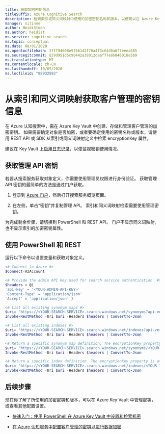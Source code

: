 ```yaml
---
title: 获取加密密钥信息
titleSuffix: Azure Cognitive Search
description: 检索索引或同义词映射中使用的加密密钥名称和版本，以便可以在 Azure Key Vault 中管理密钥。
manager: nitinme
author: HeidiSteen
ms.author: heidist
ms.service: cognitive-search
ms.topic: conceptual
ms.date: 08/01/2020
ms.openlocfilehash: 37ff94608e9756142f70a4f3c64d0a6f7eeea685
ms.sourcegitcommit: 829d951d5c90442a38012daaf77e86046018e5b9
ms.translationtype: MT
ms.contentlocale: zh-CN
ms.lasthandoff: 10/09/2020
ms.locfileid: "88932893"
---
```

# <a name="get-customer-managed-key-information-from-indexes-and-synonym-maps"></a>从索引和同义词映射获取客户管理的密钥信息

在 Azure 认知搜索中，需在 Azure Key Vault 中创建、存储和管理客户管理的加密密钥。 如果需要确定对象是否加密，或者要确定使用的密钥名称或版本，请使用 REST API 或 SDK 从索引或同义词映射定义中检索 encryptionKey 属性。 

建议在 Key Vault 上[启用日志记录](../key-vault/general/logging.md)，以便监视密钥使用情况。

## <a name="get-the-admin-api-key"></a>获取管理 API 密钥

若要从搜索服务获取对象定义，你需要使用管理员权限进行身份验证。 获取管理 API 密钥的最简单的方法是通过门户获取。

1. 登录到 [Azure 门户](https://portal.azure.com/)，然后打开搜索服务概览页面。

1. 在左侧，单击“密钥”并复制管理 API。 索引和同义词映射检索需要使用管理密钥。

为完成剩余步骤，请切换到 PowerShell 和 REST API。 门户不显示同义词映射，也不显示索引的加密密钥属性。

## <a name="use-powershell-and-rest"></a>使用 PowerShell 和 REST

运行以下命令以设置变量和获取对象定义。

```powershell
<# Connect to Azure #>
$Connect-AzAccount

<# Provide the admin API key used for search service authentication  #>
$headers = @{
'api-key' = '<YOUR-ADMIN-API-KEY>'
'Content-Type' = 'application/json'
'Accept' = 'application/json' }

<# List all existing synonym maps #>
$uri= 'https://<YOUR-SEARCH-SERVICE>.search.windows.net/synonyms?api-version=2020-06-30&$select=name'
Invoke-RestMethod -Uri $uri -Headers $headers | ConvertTo-Json

<# List all existing indexes #>
$uri= 'https://<YOUR-SEARCH-SERVICE>.search.windows.net/indexes?api-version=2020-06-30&$select=name'
Invoke-RestMethod -Uri $uri -Headers $headers | ConvertTo-Json

<# Return a specific synonym map definition. The encryptionKey property is at the end #>
$uri= 'https://<YOUR-SEARCH-SERVICE>.search.windows.net/synonyms/<YOUR-SYNONYM-MAP-NAME>?api-version=2020-06-30'
Invoke-RestMethod -Uri $uri -Headers $headers | ConvertTo-Json

<# Return a specific index definition. The encryptionKey property is at the end #>
$uri= 'https://<YOUR-SEARCH-SERVICE>.search.windows.net/indexes/<YOUR-INDEX-NAME>?api-version=2020-06-30'
Invoke-RestMethod -Uri $uri -Headers $headers | ConvertTo-Json
```

## <a name="next-steps"></a>后续步骤

现在你了解了所使用的加密密钥和版本，可以在 Azure Key Vault 中管理密钥，或查看其他配置设置。

+ [快速入门：使用 PowerShell 在 Azure Key Vault 中设置和检索机密](../key-vault/secrets/quick-create-powershell.md)

+ [在 Azure 认知服务中配置客户管理的密钥以进行数据加密](search-security-manage-encryption-keys.md)